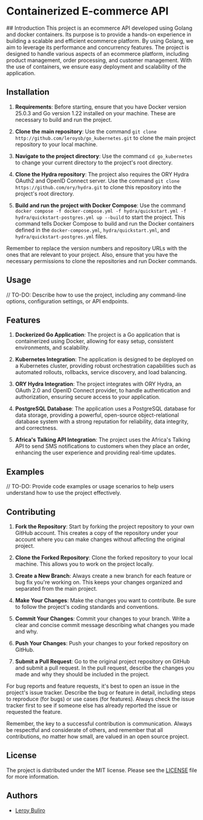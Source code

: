 <h1 style="align:center;">Containerized E-commerce API</h1>
## Introduction
This project is an ecommerce API developed using Golang and docker containers. Its purpose is to provide a hands-on experience in building a scalable and efficient ecommerce platform. By using Golang, we aim to leverage its performance and concurrency features. The project is designed to handle various aspects of an ecommerce platform, including product management, order processing, and customer management. With the use of containers, we ensure easy deployment and scalability of the application.


## Installation
1. **Requirements**: Before starting, ensure that you have Docker version 25.0.3 and Go version 1.22 installed on your machine. These are necessary to build and run the project.

2. **Clone the main repository**: Use the command `git clone http://github.com/leroysb/go_kubernetes.git` to clone the main project repository to your local machine.

3. **Navigate to the project directory**: Use the command `cd go_kubernetes` to change your current directory to the project's root directory.

4. **Clone the Hydra repository**: The project also requires the ORY Hydra OAuth2 and OpenID Connect server. Use the command `git clone https://github.com/ory/hydra.git` to clone this repository into the project's root directory.

5. **Build and run the project with Docker Compose**: Use the command `docker compose -f docker-compose.yml -f hydra/quickstart.yml -f hydra/quickstart-postgres.yml up --build` to start the project. This command tells Docker Compose to build and run the Docker containers defined in the `docker-compose.yml`, `hydra/quickstart.yml`, and `hydra/quickstart-postgres.yml` files.

Remember to replace the version numbers and repository URLs with the ones that are relevant to your project. Also, ensure that you have the necessary permissions to clone the repositories and run Docker commands.

## Usage
// TO-DO: Describe how to use the project, including any command-line options, configuration settings, or API endpoints.

## Features
1. **Dockerized Go Application**: The project is a Go application that is containerized using Docker, allowing for easy setup, consistent environments, and scalability.

2. **Kubernetes Integration**: The application is designed to be deployed on a Kubernetes cluster, providing robust orchestration capabilities such as automated rollouts, rollbacks, service discovery, and load balancing.

3. **ORY Hydra Integration**: The project integrates with ORY Hydra, an OAuth 2.0 and OpenID Connect provider, to handle authentication and authorization, ensuring secure access to your application.

4. **PostgreSQL Database**: The application uses a PostgreSQL database for data storage, providing a powerful, open-source object-relational database system with a strong reputation for reliability, data integrity, and correctness.

5. **Africa's Talking API Integration**: The project uses the Africa's Talking API to send SMS notifications to customers when they place an order, enhancing the user experience and providing real-time updates.

## Examples
// TO-DO: Provide code examples or usage scenarios to help users understand how to use the project effectively.

## Contributing
1. **Fork the Repository**: Start by forking the project repository to your own GitHub account. This creates a copy of the repository under your account where you can make changes without affecting the original project.

2. **Clone the Forked Repository**: Clone the forked repository to your local machine. This allows you to work on the project locally.

3. **Create a New Branch**: Always create a new branch for each feature or bug fix you're working on. This keeps your changes organized and separated from the main project.

4. **Make Your Changes**: Make the changes you want to contribute. Be sure to follow the project's coding standards and conventions.

5. **Commit Your Changes**: Commit your changes to your branch. Write a clear and concise commit message describing what changes you made and why.

6. **Push Your Changes**: Push your changes to your forked repository on GitHub.

7. **Submit a Pull Request**: Go to the original project repository on GitHub and submit a pull request. In the pull request, describe the changes you made and why they should be included in the project.

For bug reports and feature requests, it's best to open an issue in the project's issue tracker. Describe the bug or feature in detail, including steps to reproduce (for bugs) or use cases (for features). Always check the issue tracker first to see if someone else has already reported the issue or requested the feature.

Remember, the key to a successful contribution is communication. Always be respectful and considerate of others, and remember that all contributions, no matter how small, are valued in an open source project.

## License
The project is distributed under the MIT license. Please see the [LICENSE](./LICENSE) file for more information.

## Authors
- [Leroy Buliro](http://github.com/leroysb)
